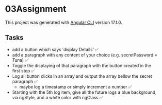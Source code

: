 # 03Assignment

This project was generated with [Angular CLI](https://github.com/angular/angular-cli) version 17.1.0.

## Tasks

* add a button which says 'display Details' ✅
* add a paragraph with any content of your choice (e.g. secretPassword = Tuna) ✅
* Toggle the displaying of that paragraph with the button created in the first step ✅
* Log all button clicks in an array and output the array bellow the secret paragraph ✅
    * maybe log a timestamp or simply increment a number ✅
* Starting with the 5th log item, give all the future logs a blue background, via ngStyle, and a white color with ngClass ✅

